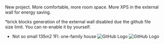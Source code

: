 New project.
More comfortable, more room space. More XPS in the external wall for energy saving.

*brick blocks generation of the external wall disabled due the github file size limit. You can re-enable it by yourself.

* Not so small 135m2 1Fl. one-family house
![GitHub Logo](/3d_south.png)
![GitHub Logo](/3d_north.png)
